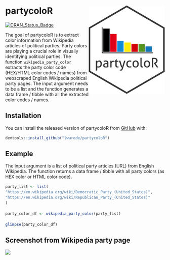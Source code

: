 
<!-- README.md is generated from README.Rmd. Please edit that file -->

# partycoloR <img src="partycoloR_sticker.png" align="right" alt="" width="240" />

[![CRAN\_Status\_Badge](http://www.r-pkg.org/badges/version/partycoloR?color=brightgreen)](https://cran.r-project.org/package=partycoloR)

The goal of partycoloR is to extract color information from Wikipedia
articles of political parties. Party colors are playing a crucial role
in visually identifying political parties. The function
`wikipedia_party_color` extracts the party color code (HEX/HTML color
codes / names) from webscraped English Wikipedia political party pages.
The input argument needs to be a list and the function generates a data
frame / tibble with all the extracted color codes / names.

## Installation

You can install the released version of partycoloR from
[GitHub](https://github.com/lwarode/partycoloR) with:

``` r
devtools::install_github("lwarode/partycoloR")
```

## Example

The input argument is a list of political party articles (URL) from
English Wikipedia. The function returns a data frame / tibble with all
party colors (as HEX color or HTML color code).

``` r
party_list <- list(
"https://en.wikipedia.org/wiki/Democratic_Party_(United_States)",
"https://en.wikipedia.org/wiki/Republican_Party_(United_States)"
)

party_color_df <- wikipedia_party_color(party_list)

glimpse(party_color_df)
```

## Screenshot from Wikipedia party page

![](partycolorR_example.png)
